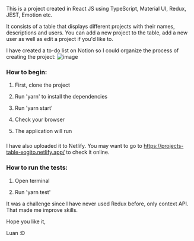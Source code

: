 This is a project created in React JS using TypeScript, Material UI, Redux, JEST, Emotion etc.

It consists of a table that displays different projects with their names, descriptions and users.
You can add a new project to the table, add a new user as well as edit a project if you'd like to.

I have created a to-do list on Notion so I could organize the process of creating the project:
![image](https://user-images.githubusercontent.com/83188919/199250991-a27e3017-953c-4061-9861-ccdec78c54c0.png)

### How to begin:

1. First, clone the project

2. Run 'yarn' to install the dependencies

3. Run 'yarn start'

4. Check your browser

5. The application will run

### 
I have also uploaded it to Netlify.
You may want to go to https://projects-table-xogito.netlify.app/ to check it online.

### How to run the tests:

1. Open terminal

2. Run 'yarn test'

It was a challenge since I have never used Redux before, only context API. That made me improve skills.

Hope you like it,

Luan :D
